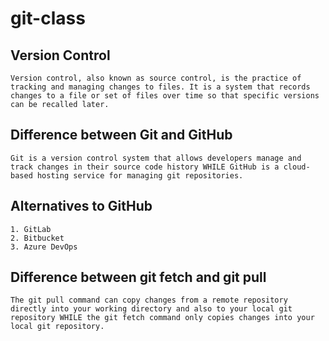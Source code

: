 # git-class
## Version Control
    Version control, also known as source control, is the practice of tracking and managing changes to files. It is a system that records changes to a file or set of files over time so that specific versions can be recalled later.

## Difference between Git and GitHub
    Git is a version control system that allows developers manage and track changes in their source code history WHILE GitHub is a cloud-based hosting service for managing git repositories.

## Alternatives to GitHub
    1. GitLab
    2. Bitbucket
    3. Azure DevOps

## Difference between git fetch and git pull
    The git pull command can copy changes from a remote repository directly into your working directory and also to your local git repository WHILE the git fetch command only copies changes into your local git repository.

